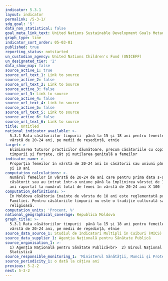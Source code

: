 ```yaml
---
indicator: 5.3.1
layout: indicator
permalink: /5-3-1/
sdg_goal: '5'
data_non_statistical: false
goal_meta_link_text: United Nations Sustainable Development Goals Metadata (PDF 207 KB)
graph_type: line
indicator_sort_order: 05-03-01
published: true
reporting_status: notstarted
un_custodian_agency: United Nations Children's Fund (UNICEFF)
un_designated_tier: '2'
data_show_map: false
source_active_1: true
source_url_text_1: Link to source
source_active_2: false
source_url_text_2: Link to Source
source_active_3: false
source_url_3: Link to source
source_active_4: false
source_url_text_4: Link to source
source_active_5: false
source_url_text_5: Link to source
source_active_6: false
source_url_text_6: Link to source
title: Untitled
national_indicator_available: >-
  5.3.1 Rata căsătoriilor timpurii  până la 15 și 18 ani pentru femeile în
  vârstă de 20-24 ani, pe medii de reședință, etnie
target: >-
  Eliminarea tuturor practicilor dăunătoare, precum căsătoriile cu copii,
  timpurii și forțate, cât și mutilarea genitală a femeilor
indicator_name: >-
  Proporția femeilor în vârstă de 20-24 ani în căsătorii sau uniuni până la 15
  și 18 ani
computation_calculations: >-
  Numărul femeilor în vârstă de 20-24 de ani care pentru prima data s-au
  căsătorit sau au intrat într-o uniune până la împlinirea vârstei de 15 ani/18
  ani raportat la numărul total de femei în vârstă de 20-24 ani X 100
computation_definitions: >-
  În Moldova căsătoria înainte de vârsta de 18 ani este reglementată prin Codul
  Familiei. Pentru căsătoriile timpurii nu este o tradiție culturală sau
  religioasă.
computation_units: 'Procent, %'
national_geographical_coverage: Republica Moldova
graph_title: >-
  5.3.1 Rata căsătoriilor timpurii  până la 15 și 18 ani pentru femeile în
  vârstă de 20-24 ani, pe medii de reședință, etnie
source_data_source_1: Studiul de Indicatori Multipli în Cuiburi (MICS)
source_data_supplier_1: Agenția Națională pentru Sănătate Publică
source_organisation_1: >-
  1) Agenția Națională pentru Sănătate Publică<br>  2) Biroul Național de
  Statistică
source_responsible_monitoring_1: 'Ministerul Sănătății, Muncii și Protecției Sociale'
source_periodicity_1: o dată la câțiva ani
previous: 5-2-2
next: 5-3-2
---
```

